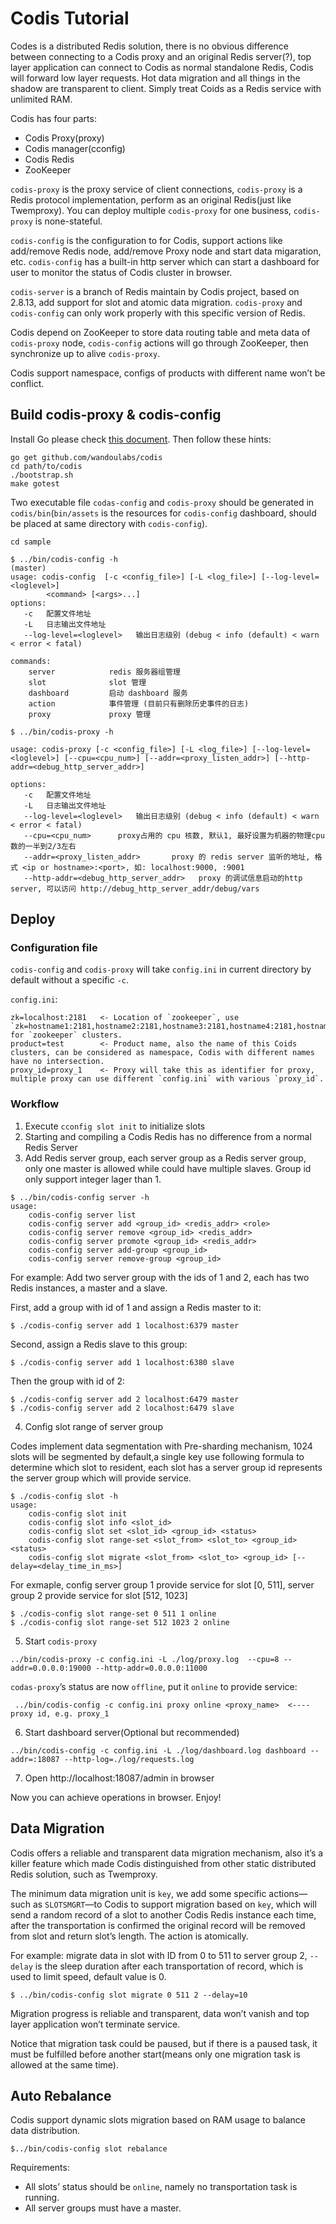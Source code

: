 # Codis Tutorial

Codes is a distributed Redis solution, there is no obvious difference between connecting to a Codis proxy and an original Redis server(?), top layer application can connect to Codis as normal standalone Redis, Codis will forward low layer requests. Hot data migration and all things in the shadow are transparent to client. Simply treat Coids as a Redis service with unlimited RAM. 

Codis has four parts:
* Codis Proxy(proxy)
* Codis manager(cconfig)
* Codis Redis
* ZooKeeper

`codis-proxy` is the proxy service of client connections, `codis-proxy` is a Redis protocol implementation, perform as an original Redis(just like Twemproxy). You can deploy multiple `codis-proxy` for one business, `codis-proxy` is none-stateful.

`codis-config` is the configuration to for Codis, support actions like add/remove Redis node, add/remove Proxy node and start data migaration, etc. `codis-config` has a built-in http server which can start a dashboard for user to monitor the status of Codis cluster in browser.

`codis-server` is a branch of Redis maintain by Codis project, based on 2.8.13, add support for slot and atomic data migration. `codis-proxy` and `codis-config` can only work properly with this specific version of Redis.

Codis depend on ZooKeeper to store data routing table and meta data of `codis-proxy` node, `codis-config` actions will go through ZooKeeper, then synchronize up to alive `codis-proxy`.

Codis support namespace, configs of products with different name  won’t be conflict.

## Build codis-proxy & codis-config

Install Go please check [this document](https://github.com/astaxie/build-web-application-with-golang/blob/master/ebook/01.1.md). Then follow these hints:

```
go get github.com/wandoulabs/codis
cd path/to/codis
./bootstrap.sh
make gotest
```

Two executable file `codas-config` and `codis-proxy` should be generated in `codis/bin`(`bin/assets` is the resources for `codis-config` dashboard, should be placed at same directory with `codis-config`).

```
cd sample

$ ../bin/codis-config -h                                                                                                                                                                                                                           (master)
usage: codis-config  [-c <config_file>] [-L <log_file>] [--log-level=<loglevel>]
        <command> [<args>...]
options:
   -c   配置文件地址
   -L   日志输出文件地址
   --log-level=<loglevel>   输出日志级别 (debug < info (default) < warn < error < fatal)

commands:
    server            redis 服务器组管理
    slot              slot 管理
    dashboard         启动 dashboard 服务
    action            事件管理 (目前只有删除历史事件的日志)
    proxy             proxy 管理
```

```
$ ../bin/codis-proxy -h

usage: codis-proxy [-c <config_file>] [-L <log_file>] [--log-level=<loglevel>] [--cpu=<cpu_num>] [--addr=<proxy_listen_addr>] [--http-addr=<debug_http_server_addr>]

options:
   -c   配置文件地址
   -L   日志输出文件地址
   --log-level=<loglevel>   输出日志级别 (debug < info (default) < warn < error < fatal)
   --cpu=<cpu_num>      proxy占用的 cpu 核数, 默认1, 最好设置为机器的物理cpu数的一半到2/3左右
   --addr=<proxy_listen_addr>       proxy 的 redis server 监听的地址, 格式 <ip or hostname>:<port>, 如: localhost:9000, :9001
   --http-addr=<debug_http_server_addr>   proxy 的调试信息启动的http server, 可以访问 http://debug_http_server_addr/debug/vars
```

## Deploy

### Configuration file

`codis-config` and `codis-proxy` will take `config.ini` in current directory by default without a specific `-c`.

`config.ini`:

```
zk=localhost:2181   <- Location of `zookeeper`, use `zk=hostname1:2181,hostname2:2181,hostname3:2181,hostname4:2181,hostname5:2181` for `zookeeper` clusters.
product=test        <- Product name, also the name of this Coids clusters, can be considered as namespace, Codis with different names have no intersection. 
proxy_id=proxy_1    <- Proxy will take this as identifier for proxy, multiple proxy can use different `config.ini` with various `proxy_id`.
```

### Workflow
1. Execute `cconfig slot init` to initialize slots
2. Starting and compiling a Codis Redis has no difference from a normal Redis Server
3. Add Redis server group, each server group as a Redis server group, only one master is allowed while could have multiple slaves. Group id only support integer lager than 1.

```
$ ../bin/codis-config server -h
usage:
    codis-config server list
    codis-config server add <group_id> <redis_addr> <role>
    codis-config server remove <group_id> <redis_addr>
    codis-config server promote <group_id> <redis_addr>
    codis-config server add-group <group_id>
    codis-config server remove-group <group_id>
```

For example: Add two server group with the ids of 1 and 2, each has two Redis instances, a master and a slave.

First, add a group with id of 1 and assign a Redis master to it:

```
$ ./codis-config server add 1 localhost:6379 master
```

Second, assign a Redis slave to this group:

```
$ ./codis-config server add 1 localhost:6380 slave
```

Then the group with id of 2:

```
$ ./codis-config server add 2 localhost:6479 master
$ ./codis-config server add 2 localhost:6479 slave
```

4. Config slot range of server group

Codes implement data segmentation with Pre-sharding mechanism, 1024 slots will be segmented by default,a single key use following formula to determine which slot to resident, each slot has a server group id represents the server group which will provide service.

```
$ ./codis-config slot -h                                                                                                                                                                                                                     
usage:
    codis-config slot init
    codis-config slot info <slot_id>
    codis-config slot set <slot_id> <group_id> <status>
    codis-config slot range-set <slot_from> <slot_to> <group_id> <status>
    codis-config slot migrate <slot_from> <slot_to> <group_id> [--delay=<delay_time_in_ms>]
```

For exmaple, config server group 1 provide service for slot [0, 511], server group 2 provide service for slot [512, 1023]

```
$ ./codis-config slot range-set 0 511 1 online
$ ./codis-config slot range-set 512 1023 2 online
```

5. Start `codis-proxy`

```
../bin/codis-proxy -c config.ini -L ./log/proxy.log  --cpu=8 --addr=0.0.0.0:19000 --http-addr=0.0.0.0:11000
```

`codas-proxy`’s status are now `offline`, put it `online` to provide service:

```
 ../bin/codis-config -c config.ini proxy online <proxy_name>  <---- proxy id, e.g. proxy_1
```

6. Start dashboard server(Optional but recommended)

```
../bin/codis-config -c config.ini -L ./log/dashboard.log dashboard --addr=:18087 --http-log=./log/requests.log
```
7. Open http://localhost:18087/admin in browser

Now you can achieve operations in browser. Enjoy!

## Data Migration

Codis offers a reliable and transparent data migration mechanism, also it’s a killer feature which made Codis distinguished from other static distributed Redis solution, such as Twemproxy.

The minimum data migration unit is `key`, we add some specific actions—such as `SLOTSMGRT`—to Codis to support migration based on `key`, which will send a random record of a slot to another Codis Redis instance each time, after the transportation is confirmed the original record will be removed from slot and return slot’s length. The action is atomically.

For example: migrate data in slot with ID from 0 to 511 to server group 2, `--delay` is the sleep duration after each transportation of record, which is used to limit speed, default value is 0. 

```
$ ../bin/codis-config slot migrate 0 511 2 --delay=10
```

Migration progress is reliable and transparent, data won’t vanish and top layer application won’t terminate service. 

Notice that migration task could be paused, but if there is a paused task, it must be fulfilled before another start(means only one migration task is allowed at the same time). 

## Auto Rebalance

Codis support dynamic slots migration based on RAM usage to balance data distribution.
 
```
$../bin/codis-config slot rebalance
```

Requirements:

* All slots’ status should be `online`, namely no transportation task is running. 
* All server groups must have a master. 
